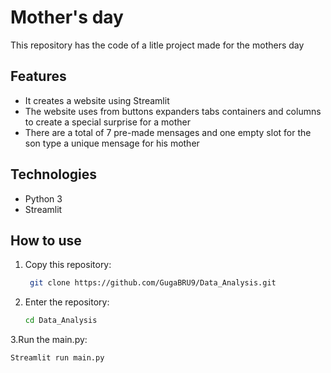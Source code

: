 # Mother's day 

This repository has the code of a litle project made for the mothers day

## Features

- It creates a website using Streamlit
- The website uses from buttons expanders tabs containers and columns to create a special surprise for a mother
- There are a total of 7 pre-made mensages and one empty slot for the son type a unique mensage for his mother

## Technologies

- Python 3
- Streamlit

## How to use

1. Copy this repository:
   ```bash
    git clone https://github.com/GugaBRU9/Data_Analysis.git
2. Enter the repository:
    ```bash
    cd Data_Analysis
   
3.Run the main.py:
  ```bash
  Streamlit run main.py
 
